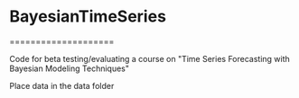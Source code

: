 # BayesianTimeSeries
====================

Code for beta testing/evaluating a course on "Time Series Forecasting with Bayesian Modeling Techniques"  

Place data in the data folder  